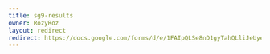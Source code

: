```yaml
---
title: sg9-results
owner: RozyRoz
layout: redirect
redirect: https://docs.google.com/forms/d/e/1FAIpQLSe8nD1gyTahQLliJeUyerUrKuZA0bgPZj86X2L3FRggTyj9lA/viewform
---
```

